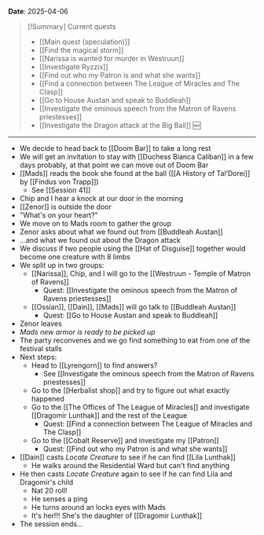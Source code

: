 **Date**: 2025-04-06

> [!Summary] Current quests
> - [[Main quest (speculation)]]
> - [[Find the magical storm]]
> - [[Narissa is wanted for murder in Westruun]]
> - [[Investigate Ryzzix]]
> - [[Find out who my Patron is and what she wants]]
> - [[Find a connection between The League of Miracles and The Clasp]]
> - [[Go to House Austan and speak to Buddleah]]
> - [[Investigate the ominous speech from the Matron of Ravens priestesses]]
> - [[Investigate the Dragon attack at the Big Ball]] 🆕

---
- We decide to head back to [[Doom Bar]] to take a long rest
- We will get an invitation to stay with [[Duchess Bianca Caliban]] in a few days probably, at that point we can move out of Doom Bar
- [[Mads]] reads the book she found at the ball ([[A History of Tal’Dorei]] by [[Findus von Trapp]])
	- See [[Session 41]]
- Chip and I hear a knock at our door in the morning
- [[Zenor]] is outside the door
- "What's on your heart?"
- We move on to Mads room to gather the group
- Zenor asks about what we found out from [[Buddleah Austan]]
- …and what we found out about the Dragon attack
- We discuss if two people using the [[Hat of Disguise]] together would become one creature with 8 limbs
- We split up in two groups:
	- [[Narissa]], Chip, and I will go to the [[Westruun - Temple of Matron of Ravens]]
		- Quest: [[Investigate the ominous speech from the Matron of Ravens priestesses]]
	- [[Ossian]], [[Dain]], [[Mads]] will go talk to [[Buddleah Austan]]
		- Quest: [[Go to House Austan and speak to Buddleah]]
- Zenor leaves
- *Mads new armor is ready to be picked up*
- The party reconvenes and we go find something to eat from one of the festival stalls
- Next steps:
	- Head to [[Lyrengorn]] to find answers?
		- See [[Investigate the ominous speech from the Matron of Ravens priestesses]]
	- Go to the [[Herbalist shop]] and try to figure out what exactly happened
	- Go to the [[The Offices of The League of Miracles]] and investigate [[Dragomir Lunthak]] and the rest of the League
		- Quest: [[Find a connection between The League of Miracles and The Clasp]]
	- Go to the [[Cobalt Reserve]] and investigate my [[Patron]]
		- Quest: [[Find out who my Patron is and what she wants]]
- [[Dain]] casts *Locate Creature* to see if he can find [[Lila Lunthak]]
	- He walks around the Residential Ward but can't find anything
- He then casts *Locate Creature* again to see if he can find Lila and Dragomir's child
	- Nat 20 roll!
	- He senses a ping
	- He turns around an locks eyes with Mads
	- It's her!!! She's the daughter of [[Dragomir Lunthak]]
- The session ends...